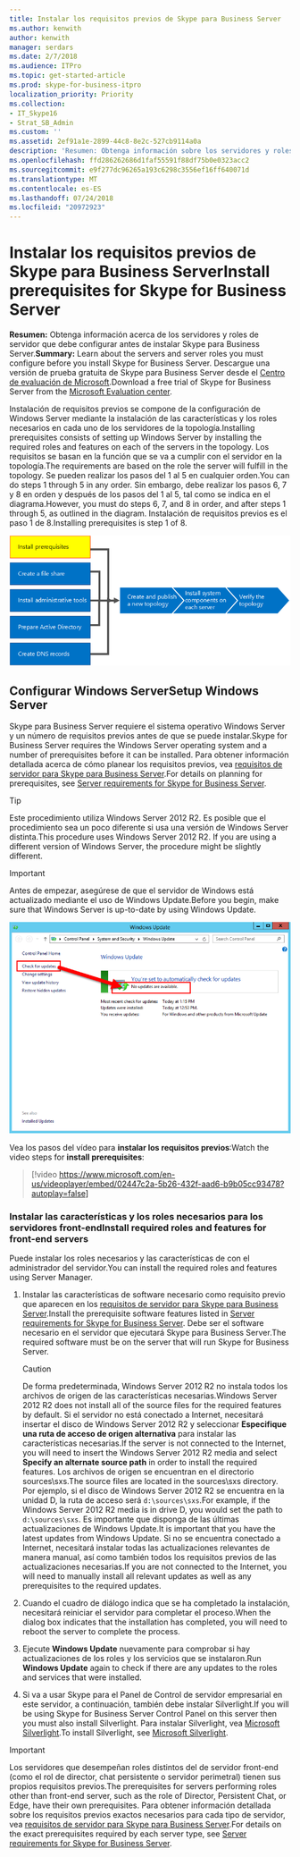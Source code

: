 ```yaml
---
title: Instalar los requisitos previos de Skype para Business Server
ms.author: kenwith
author: kenwith
manager: serdars
ms.date: 2/7/2018
ms.audience: ITPro
ms.topic: get-started-article
ms.prod: skype-for-business-itpro
localization_priority: Priority
ms.collection:
- IT_Skype16
- Strat_SB_Admin
ms.custom: ''
ms.assetid: 2ef91a1e-2899-44c8-8e2c-527cb9114a0a
description: 'Resumen: Obtenga información sobre los servidores y roles de servidor que debe configurar antes de instalar Skype para Business Server. Descargue una versión de prueba gratuita de Skype para Business Server desde el Evaluation de Microsoft center en: https://www.microsoft.com/evalcenter/evaluate-skype-for-business-server.'
ms.openlocfilehash: ffd286262686d1faf55591f88df75b0e0323acc2
ms.sourcegitcommit: e9f277dc96265a193c6298c3556ef16ff640071d
ms.translationtype: MT
ms.contentlocale: es-ES
ms.lasthandoff: 07/24/2018
ms.locfileid: "20972923"
---
```

# <a name="install-prerequisites-for-skype-for-business-server"></a><span data-ttu-id="12f24-104">Instalar los requisitos previos de Skype para Business Server</span><span class="sxs-lookup"><span data-stu-id="12f24-104">Install prerequisites for Skype for Business Server</span></span>
 
<span data-ttu-id="12f24-105">**Resumen:** Obtenga información acerca de los servidores y roles de servidor que debe configurar antes de instalar Skype para Business Server.</span><span class="sxs-lookup"><span data-stu-id="12f24-105">**Summary:** Learn about the servers and server roles you must configure before you install Skype for Business Server.</span></span> <span data-ttu-id="12f24-106">Descargue una versión de prueba gratuita de Skype para Business Server desde el [Centro de evaluación de Microsoft](https://www.microsoft.com/evalcenter/evaluate-skype-for-business-server).</span><span class="sxs-lookup"><span data-stu-id="12f24-106">Download a free trial of Skype for Business Server from the [Microsoft Evaluation center](https://www.microsoft.com/evalcenter/evaluate-skype-for-business-server).</span></span>
  
<span data-ttu-id="12f24-107">Instalación de requisitos previos se compone de la configuración de Windows Server mediante la instalación de las características y los roles necesarios en cada uno de los servidores de la topología.</span><span class="sxs-lookup"><span data-stu-id="12f24-107">Installing prerequisites consists of setting up Windows Server by installing the required roles and features on each of the servers in the topology.</span></span> <span data-ttu-id="12f24-108">Los requisitos se basan en la función que se va a cumplir con el servidor en la topología.</span><span class="sxs-lookup"><span data-stu-id="12f24-108">The requirements are based on the role the server will fulfill in the topology.</span></span> <span data-ttu-id="12f24-109">Se pueden realizar los pasos del 1 al 5 en cualquier orden.</span><span class="sxs-lookup"><span data-stu-id="12f24-109">You can do steps 1 through 5 in any order.</span></span> <span data-ttu-id="12f24-110">Sin embargo, debe realizar los pasos 6, 7 y 8 en orden y después de los pasos del 1 al 5, tal como se indica en el diagrama.</span><span class="sxs-lookup"><span data-stu-id="12f24-110">However, you must do steps 6, 7, and 8 in order, and after steps 1 through 5, as outlined in the diagram.</span></span> <span data-ttu-id="12f24-111">Instalación de requisitos previos es el paso 1 de 8.</span><span class="sxs-lookup"><span data-stu-id="12f24-111">Installing prerequisites is step 1 of 8.</span></span>
  
![Diagrama de información general: requisitos previos de instalación.](../../media/0a85349b-b398-4e04-8901-8f4bd25d8afe.png)
  
## <a name="setup-windows-server"></a><span data-ttu-id="12f24-113">Configurar Windows Server</span><span class="sxs-lookup"><span data-stu-id="12f24-113">Setup Windows Server</span></span>

<span data-ttu-id="12f24-114">Skype para Business Server requiere el sistema operativo Windows Server y un número de requisitos previos antes de que se puede instalar.</span><span class="sxs-lookup"><span data-stu-id="12f24-114">Skype for Business Server requires the Windows Server operating system and a number of prerequisites before it can be installed.</span></span> <span data-ttu-id="12f24-115">Para obtener información detallada acerca de cómo planear los requisitos previos, vea [requisitos de servidor para Skype para Business Server](../../plan-your-deployment/requirements-for-your-environment/server-requirements.md).</span><span class="sxs-lookup"><span data-stu-id="12f24-115">For details on planning for prerequisites, see [Server requirements for Skype for Business Server](../../plan-your-deployment/requirements-for-your-environment/server-requirements.md).</span></span> 
  
> [!TIP]
> <span data-ttu-id="12f24-p105">Este procedimiento utiliza Windows Server 2012 R2. Es posible que el procedimiento sea un poco diferente si usa una versión de Windows Server distinta.</span><span class="sxs-lookup"><span data-stu-id="12f24-p105">This procedure uses Windows Server 2012 R2. If you are using a different version of Windows Server, the procedure might be slightly different.</span></span> 
  
> [!IMPORTANT]
> <span data-ttu-id="12f24-118">Antes de empezar, asegúrese de que el servidor de Windows está actualizado mediante el uso de Windows Update.</span><span class="sxs-lookup"><span data-stu-id="12f24-118">Before you begin, make sure that Windows Server is up-to-date by using Windows Update.</span></span> 
  
![Windows Server actualizado.](../../media/a8d57a97-a55e-443b-b304-c534ae9a71b2.png)
  
<span data-ttu-id="12f24-120">Vea los pasos del vídeo para **instalar los requisitos previos**:</span><span class="sxs-lookup"><span data-stu-id="12f24-120">Watch the video steps for **install prerequisites**:</span></span>
  
> [!video https://www.microsoft.com/en-us/videoplayer/embed/02447c2a-5b26-432f-aad6-b9b05cc93478?autoplay=false]
  
### <a name="install-required-roles-and-features-for-front-end-servers"></a><span data-ttu-id="12f24-121">Instalar las características y los roles necesarios para los servidores front-end</span><span class="sxs-lookup"><span data-stu-id="12f24-121">Install required roles and features for front-end servers</span></span>

<span data-ttu-id="12f24-122">Puede instalar los roles necesarios y las características de con el administrador del servidor.</span><span class="sxs-lookup"><span data-stu-id="12f24-122">You can install the required roles and features using Server Manager.</span></span> 
    
1. <span data-ttu-id="12f24-123">Instalar las características de software necesario como requisito previo que aparecen en los [requisitos de servidor para Skype para Business Server](../../plan-your-deployment/requirements-for-your-environment/server-requirements.md).</span><span class="sxs-lookup"><span data-stu-id="12f24-123">Install the prerequisite software features listed in [Server requirements for Skype for Business Server](../../plan-your-deployment/requirements-for-your-environment/server-requirements.md).</span></span> <span data-ttu-id="12f24-124">Debe ser el software necesario en el servidor que ejecutará Skype para Business Server.</span><span class="sxs-lookup"><span data-stu-id="12f24-124">The required software must be on the server that will run Skype for Business Server.</span></span>
    
    > [!CAUTION]
    > <span data-ttu-id="12f24-125">De forma predeterminada, Windows Server 2012 R2 no instala todos los archivos de origen de las características necesarias.</span><span class="sxs-lookup"><span data-stu-id="12f24-125">Windows Server 2012 R2 does not install all of the source files for the required features by default.</span></span> <span data-ttu-id="12f24-126">Si el servidor no está conectado a Internet, necesitará insertar el disco de Windows Server 2012 R2 y seleccionar **Especifique una ruta de acceso de origen alternativa** para instalar las características necesarias.</span><span class="sxs-lookup"><span data-stu-id="12f24-126">If the server is not connected to the Internet, you will need to insert the Windows Server 2012 R2 media and select **Specify an alternate source path** in order to install the required features.</span></span> <span data-ttu-id="12f24-127">Los archivos de origen se encuentran en el directorio sources\sxs.</span><span class="sxs-lookup"><span data-stu-id="12f24-127">The source files are located in the sources\sxs directory.</span></span> <span data-ttu-id="12f24-128">Por ejemplo, si el disco de Windows Server 2012 R2 se encuentra en la unidad D, la ruta de acceso será `d:\sources\sxs`.</span><span class="sxs-lookup"><span data-stu-id="12f24-128">For example, if the Windows Server 2012 R2 media is in drive D, you would set the path to `d:\sources\sxs`.</span></span> <span data-ttu-id="12f24-129">Es importante que disponga de las últimas actualizaciones de Windows Update.</span><span class="sxs-lookup"><span data-stu-id="12f24-129">It is important that you have the latest updates from Windows Update.</span></span> <span data-ttu-id="12f24-130">Si no se encuentra conectado a Internet, necesitará instalar todas las actualizaciones relevantes de manera manual, así como también todos los requisitos previos de las actualizaciones necesarias.</span><span class="sxs-lookup"><span data-stu-id="12f24-130">If you are not connected to the Internet, you will need to manually install all relevant updates as well as any prerequisites to the required updates.</span></span> 
  
1. <span data-ttu-id="12f24-131">Cuando el cuadro de diálogo indica que se ha completado la instalación, necesitará reiniciar el servidor para completar el proceso.</span><span class="sxs-lookup"><span data-stu-id="12f24-131">When the dialog box indicates that the installation has completed, you will need to reboot the server to complete the process.</span></span>
    
1. <span data-ttu-id="12f24-132">Ejecute **Windows Update** nuevamente para comprobar si hay actualizaciones de los roles y los servicios que se instalaron.</span><span class="sxs-lookup"><span data-stu-id="12f24-132">Run **Windows Update** again to check if there are any updates to the roles and services that were installed.</span></span>
    
1. <span data-ttu-id="12f24-133">Si va a usar Skype para el Panel de Control de servidor empresarial en este servidor, a continuación, también debe instalar Silverlight.</span><span class="sxs-lookup"><span data-stu-id="12f24-133">If you will be using Skype for Business Server Control Panel on this server then you must also install Silverlight.</span></span> <span data-ttu-id="12f24-134">Para instalar Silverlight, vea [Microsoft Silverlight](https://www.microsoft.com/silverlight/).</span><span class="sxs-lookup"><span data-stu-id="12f24-134">To install Silverlight, see [Microsoft Silverlight](https://www.microsoft.com/silverlight/).</span></span>


> [!IMPORTANT]
> <span data-ttu-id="12f24-135">Los servidores que desempeñan roles distintos del de servidor front-end (como el rol de director, chat persistente o servidor perimetral) tienen sus propios requisitos previos.</span><span class="sxs-lookup"><span data-stu-id="12f24-135">The prerequisites for servers performing roles other than front-end server, such as the role of Director, Persistent Chat, or Edge, have their own prerequisites.</span></span> <span data-ttu-id="12f24-136">Para obtener información detallada sobre los requisitos previos exactos necesarios para cada tipo de servidor, vea [requisitos de servidor para Skype para Business Server](../../plan-your-deployment/requirements-for-your-environment/server-requirements.md).</span><span class="sxs-lookup"><span data-stu-id="12f24-136">For details on the exact prerequisites required by each server type, see [Server requirements for Skype for Business Server](../../plan-your-deployment/requirements-for-your-environment/server-requirements.md).</span></span> 
  

